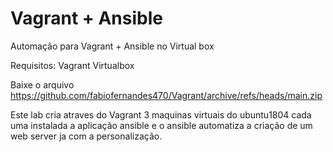 # Vagrant + Ansible

Automação para Vagrant + Ansible no Virtual box

Requisitos:
 Vagrant
 Virtualbox

Baixe o arquivo https://github.com/fabiofernandes470/Vagrant/archive/refs/heads/main.zip

Este lab cria atraves do Vagrant 3  maquinas virtuais do ubuntu1804 cada uma
instalada a aplicação ansible e o ansible automatiza a criação de um web server ja com a personalização.
